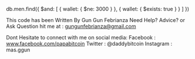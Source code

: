 db.men.find({ $and: [ { wallet: { $ne: 3000 } }, { wallet: { $exists: true } } ] })

This code has been Written By Gun Gun Febrianza
Need Help? Advice? or Ask Question hit me at :
gungunfebrianza@gmail.com

Dont Hesitate to connect with me on social media:
Facebook : www.facebook.com/papabitcoin
Twitter : @daddybitcoin
Instagram : mas.ggun
